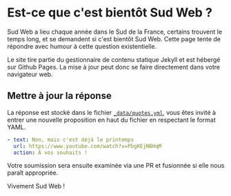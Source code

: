 # Est-ce que c'est bientôt Sud Web ?

Sud Web a lieu chaque année dans le Sud de la France, certains trouvent le temps long, et se demandent si c'est bientôt Sud Web. Cette page tente de répondre avec humour à cette question existentielle.

Le site tire partie du gestionnaire de contenu statique Jekyll et est hébergé sur Github Pages. La mise à jour peut donc se faire directement dans votre navigateur web.

## Mettre à jour la réponse

La réponse est stocké dans le fichier [`_data/quotes.yml`](_data/quotes.yml), vous êtes invité à entrer une nouvelle proposition en haut du fichier en respectant le format YAML.

```yaml
- text: Non, mais c'est déjà le printemps
  url: https://www.youtube.com/watch?v=PbgKEjNBHqM
  action: À vos souhaits !
```

Votre soumission sera ensuite examinée via une PR et fusionnée si elle nous paraît appropriée.

Vivement Sud Web !
